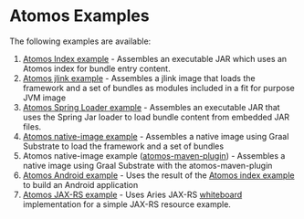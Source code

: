 # Atomos Examples

The following examples are available:
1. [Atomos Index example](atomos.examples.index/README.md) - Assembles an executable JAR which uses an Atomos index for bundle entry content.
1. [Atomos jlink example](atomos.examples.jlink/README.md) - Assembles a jlink image that loads the framework and a set of bundles as modules included in a fit for purpose JVM image
1. [Atomos Spring Loader example](atomos.examples.springloader/README.md) - Assembles an executable JAR that uses the Spring Jar loader to load bundle content from embedded JAR files.
1. [Atomos native-image example](atomos.examples.substrate.lib/README.md) - Assembles a native image using Graal Substrate to load the framework and a set of bundles
1. Atomos native-image example ([atomos-maven-plugin](atomos.examples.substrate.maven.equinox/README.md)) - Assembles a native image using Graal Substrate with the atomos-maven-plugin
1. [Atomos Android example](atomos.examples.android/README.md) - Uses the result of the [Atomos index example](atomos.examples.index/README.md) to build an Android application
1. [Atomos JAX-RS example](atomos.examples.jaxrs/README.md) - Uses Aries JAX-RS [whiteboard](https://github.com/apache/aries-jax-rs-whiteboard) implementation for a simple JAX-RS resource example.

